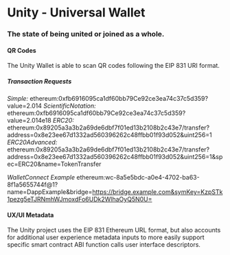 # Unity - Universal Wallet
### The state of being united or joined as a whole.



#### QR Codes
The Unity Wallet is able to scan QR codes following the EIP 831 URI format.


##### Transaction Requests
*Simple:* ethereum:0xfb6916095ca1df60bb79Ce92ce3ea74c37c5d359?value=2.014
*ScientificNotation:* ethereum:0xfb6916095ca1df60bb79Ce92ce3ea74c37c5d359?value=2.014e18
*ERC20:* ethereum:0x89205a3a3b2a69de6dbf7f01ed13b2108b2c43e7/transfer?address=0x8e23ee67d1332ad560396262c48ffbb01f93d052&uint256=1
*ERC20Advanced:* ethereum:0x89205a3a3b2a69de6dbf7f01ed13b2108b2c43e7/transfer?address=0x8e23ee67d1332ad560396262c48ffbb01f93d052&uint256=1&spec=ERC20&name=TokenTransfer

*WalletConnect Example*
ethereum:wc-8a5e5bdc-a0e4-4702-ba63-8f1a5655744f@1?name=DappExample&bridge=https://bridge.example.com&symKey=KzpSTk1pezg5eTJRNmhWJmoxdFo6UDk2WlhaOyQ5N0U=


#### UX/UI Metadata
The Unity project uses the EIP 831 Ethereum URL format, but also accounts for additional user experience metadata inputs to more easily support specific smart contract ABI function calls user interface descriptors.